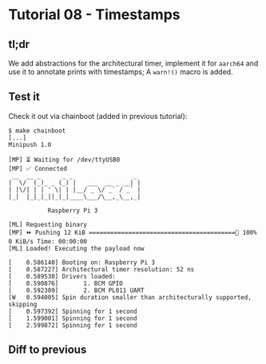 # Tutorial 08 - Timestamps

## tl;dr

We add abstractions for the architectural timer, implement it for `aarch64` and use it to annotate
prints with timestamps; A `warn!()` macro is added.

## Test it

Check it out via chainboot (added in previous tutorial):
```console
$ make chainboot
[...]
Minipush 1.0

[MP] ⏳ Waiting for /dev/ttyUSB0
[MP] ✅ Connected
 __  __ _      _ _                 _
|  \/  (_)_ _ (_) |   ___  __ _ __| |
| |\/| | | ' \| | |__/ _ \/ _` / _` |
|_|  |_|_|_||_|_|____\___/\__,_\__,_|

           Raspberry Pi 3

[ML] Requesting binary
[MP] ⏩ Pushing 12 KiB =========================================🦀 100% 0 KiB/s Time: 00:00:00
[ML] Loaded! Executing the payload now

[    0.586140] Booting on: Raspberry Pi 3
[    0.587227] Architectural timer resolution: 52 ns
[    0.589530] Drivers loaded:
[    0.590876]       1. BCM GPIO
[    0.592309]       2. BCM PL011 UART
[W   0.594005] Spin duration smaller than architecturally supported, skipping
[    0.597392] Spinning for 1 second
[    1.599001] Spinning for 1 second
[    2.599872] Spinning for 1 second

```

## Diff to previous
